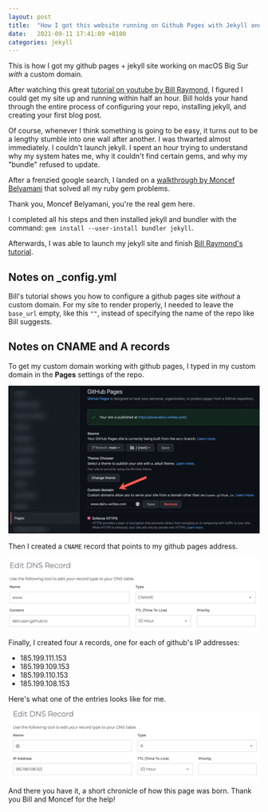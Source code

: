 ```yaml
---
layout: post
title:  "How I got this website running on Github Pages with Jekyll and a custom domain "
date:   2021-09-11 17:41:09 +0100
categories: jekyll
---
```


This is how I got my github pages + jekyll site working on macOS Big Sur *with* a custom domain.

After watching this great [tutorial on youtube by Bill Raymond](https://www.youtube.com/watch?v=EmSrQCDsMv4), I figured I could get my site up and running within half an hour. Bill holds your hand through the entire process of configuring your repo, installing jekyll, and creating your first blog post. 

Of course, whenever I think something is going to be easy, it turns out to be a lengthy stumble into one wall after another. I was thwarted almost immediately. I couldn't launch jekyll. I spent an hour trying to understand why my system hates me, why it couldn't find certain gems, and why my "bundle" refused to update. 

After a frenzied google search, I landed on a [walkthrough by Moncef Belyamani](https://www.moncefbelyamani.com/how-to-install-xcode-homebrew-git-rvm-ruby-on-mac/) that solved all my ruby gem problems. 

Thank you, Moncef Belyamani, you're the real gem here.

I completed all his steps and then installed jekyll and bundler with the command:
`gem install --user-install bundler jekyll`.

Afterwards, I was able to launch my jekyll site and finish [Bill Raymond's tutorial](https://www.youtube.com/watch?v=EmSrQCDsMv4).  

## Notes on _config.yml
Bill's tutorial shows you how to configure a github pages site *without* a custom domain. For my site to render properly, I needed to leave the `base_url` empty, like this `""`, instead of specifying the name of the repo like Bill suggests.

## Notes on CNAME and A records
To get my custom domain working with github pages, I typed in my custom domain in the **Pages** settings of the repo. 

![github-pages-settings](/assets/images/ghub-settings.png "Github pages custom domain")

Then I created a `CNAME` record that points to my github pages address.

![cname](/assets/images/cname.png)

Finally, I created four `A` records, one for each of github's IP addresses:

- 185.199.111.153
- 185.199.109.153
- 185.199.110.153
- 185.199.108.153

Here's what one of the entries looks like for me.

![img](/assets/images/Arecord.png)

And there you have it, a short chronicle of how this page was born. Thank you Bill and Moncef for the help!





